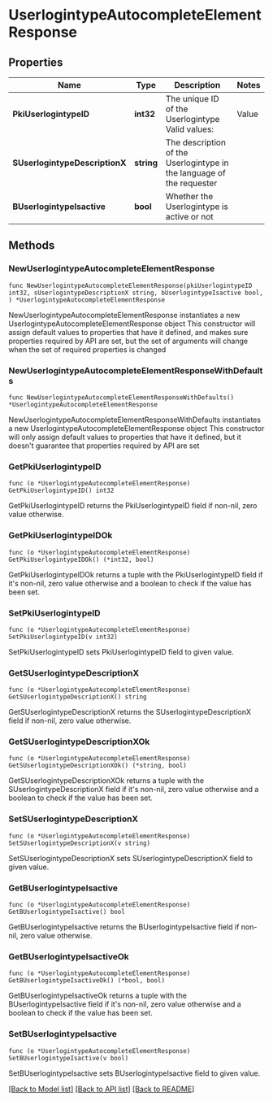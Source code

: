 # UserlogintypeAutocompleteElementResponse

## Properties

Name | Type | Description | Notes
------------ | ------------- | ------------- | -------------
**PkiUserlogintypeID** | **int32** | The unique ID of the Userlogintype  Valid values:  |Value|Description|Detail| |-|-|-| |1|**Email Only**|The Ezsignsigner will receive a secure link by email| |2|**Email and phone or SMS**|The Ezsignsigner will receive a secure link by email and will need to authenticate using SMS or Phone call. **Additional fee applies**| |3|**Email and secret question**|The Ezsignsigner will receive a secure link by email and will need to authenticate using a predefined question and answer| |4|**In person only**|The Ezsignsigner will only be able to sign \&quot;In-Person\&quot; and there won&#39;t be any authentication. No email will be sent for invitation to sign. Make sure you evaluate the risk of signature denial and at minimum, we recommend you use a handwritten signature type| |5|**In person with phone or SMS**|The Ezsignsigner will only be able to sign \&quot;In-Person\&quot; and will need to authenticate using SMS or Phone call. No email will be sent for invitation to sign. **Additional fee applies**| | 
**SUserlogintypeDescriptionX** | **string** | The description of the Userlogintype in the language of the requester | 
**BUserlogintypeIsactive** | **bool** | Whether the Userlogintype is active or not | 

## Methods

### NewUserlogintypeAutocompleteElementResponse

`func NewUserlogintypeAutocompleteElementResponse(pkiUserlogintypeID int32, sUserlogintypeDescriptionX string, bUserlogintypeIsactive bool, ) *UserlogintypeAutocompleteElementResponse`

NewUserlogintypeAutocompleteElementResponse instantiates a new UserlogintypeAutocompleteElementResponse object
This constructor will assign default values to properties that have it defined,
and makes sure properties required by API are set, but the set of arguments
will change when the set of required properties is changed

### NewUserlogintypeAutocompleteElementResponseWithDefaults

`func NewUserlogintypeAutocompleteElementResponseWithDefaults() *UserlogintypeAutocompleteElementResponse`

NewUserlogintypeAutocompleteElementResponseWithDefaults instantiates a new UserlogintypeAutocompleteElementResponse object
This constructor will only assign default values to properties that have it defined,
but it doesn't guarantee that properties required by API are set

### GetPkiUserlogintypeID

`func (o *UserlogintypeAutocompleteElementResponse) GetPkiUserlogintypeID() int32`

GetPkiUserlogintypeID returns the PkiUserlogintypeID field if non-nil, zero value otherwise.

### GetPkiUserlogintypeIDOk

`func (o *UserlogintypeAutocompleteElementResponse) GetPkiUserlogintypeIDOk() (*int32, bool)`

GetPkiUserlogintypeIDOk returns a tuple with the PkiUserlogintypeID field if it's non-nil, zero value otherwise
and a boolean to check if the value has been set.

### SetPkiUserlogintypeID

`func (o *UserlogintypeAutocompleteElementResponse) SetPkiUserlogintypeID(v int32)`

SetPkiUserlogintypeID sets PkiUserlogintypeID field to given value.


### GetSUserlogintypeDescriptionX

`func (o *UserlogintypeAutocompleteElementResponse) GetSUserlogintypeDescriptionX() string`

GetSUserlogintypeDescriptionX returns the SUserlogintypeDescriptionX field if non-nil, zero value otherwise.

### GetSUserlogintypeDescriptionXOk

`func (o *UserlogintypeAutocompleteElementResponse) GetSUserlogintypeDescriptionXOk() (*string, bool)`

GetSUserlogintypeDescriptionXOk returns a tuple with the SUserlogintypeDescriptionX field if it's non-nil, zero value otherwise
and a boolean to check if the value has been set.

### SetSUserlogintypeDescriptionX

`func (o *UserlogintypeAutocompleteElementResponse) SetSUserlogintypeDescriptionX(v string)`

SetSUserlogintypeDescriptionX sets SUserlogintypeDescriptionX field to given value.


### GetBUserlogintypeIsactive

`func (o *UserlogintypeAutocompleteElementResponse) GetBUserlogintypeIsactive() bool`

GetBUserlogintypeIsactive returns the BUserlogintypeIsactive field if non-nil, zero value otherwise.

### GetBUserlogintypeIsactiveOk

`func (o *UserlogintypeAutocompleteElementResponse) GetBUserlogintypeIsactiveOk() (*bool, bool)`

GetBUserlogintypeIsactiveOk returns a tuple with the BUserlogintypeIsactive field if it's non-nil, zero value otherwise
and a boolean to check if the value has been set.

### SetBUserlogintypeIsactive

`func (o *UserlogintypeAutocompleteElementResponse) SetBUserlogintypeIsactive(v bool)`

SetBUserlogintypeIsactive sets BUserlogintypeIsactive field to given value.



[[Back to Model list]](../README.md#documentation-for-models) [[Back to API list]](../README.md#documentation-for-api-endpoints) [[Back to README]](../README.md)



